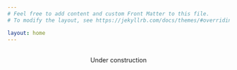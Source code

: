```yaml
---
# Feel free to add content and custom Front Matter to this file.
# To modify the layout, see https://jekyllrb.com/docs/themes/#overriding-theme-defaults

layout: home
---
```


<div style="text-align: center; margin-bottom: 15px">
    <div class="site-icon"></div><br />
    Under construction
</div>